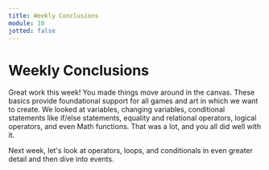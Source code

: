 ```yaml
---
title: Weekly Conclusions
module: 10
jotted: false
---
```


# Weekly Conclusions

Great work this week! You made things move around in the canvas. These basics provide foundational support for all games and art in which we want to create.  We looked at variables, changing variables, conditional statements like if/else statements, equality and relational operators, logical operators, and even Math functions.  That was a lot, and you all did well with it.

Next week, let's look at operators, loops, and conditionals in even greater detail and then dive into events.